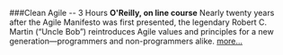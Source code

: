 ###Clean Agile \-\- 3 Hours
**O'Reilly, on line course**
Nearly twenty years after the Agile Manifesto was first presented, the legendary Robert C. Martin (“Uncle Bob”) reintroduces Agile values and principles for a new generation—programmers and non-programmers alike.
 [more...](https://www.oreilly.com/live-events/clean-agile/0636920337829/0636920061744/)
